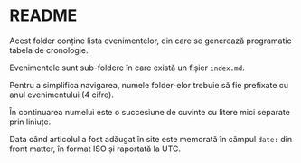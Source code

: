 # README

Acest folder conține lista evenimentelor, din care se generează
programatic tabela de cronologie.

Evenimentele sunt sub-foldere în care există un fișier `index.md`.

Pentru a simplifica navigarea, numele folder-elor
trebuie să fie prefixate cu
anul evenimentului (4 cifre).

În continuarea numelui este o succesiune de cuvinte cu
litere mici separate prin liniuțe.

Data când articolul a fost adăugat în site
este memorată în câmpul `date:` din front matter,
în format ISO și raportată la UTC.
